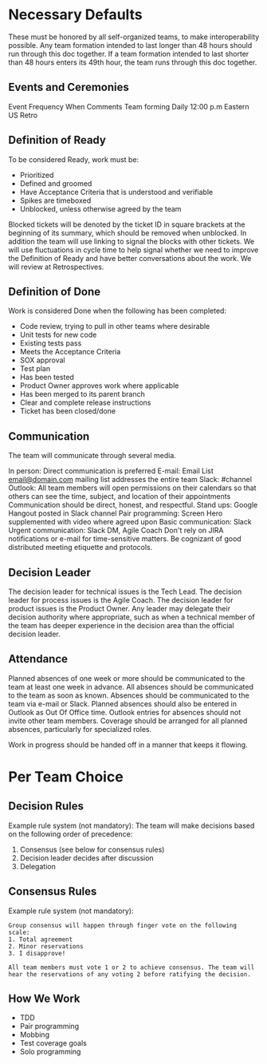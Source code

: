 # Necessary Defaults

These must be honored by all self-organized teams, to make interoperability possible. Any team formation intended to last longer than 48 hours should run through this doc together.  If a team formation intended to last shorter than 48 hours enters its 49th hour, the team runs through this doc together.

## Events and Ceremonies
Event
Frequency
When
Comments
Team forming  Daily  12:00 p.m Eastern US
Retro


## Definition of Ready
To be considered Ready, work must be:

- Prioritized
- Defined and groomed
- Have Acceptance Criteria that is understood and verifiable
- Spikes are timeboxed
- Unblocked, unless otherwise agreed by the team

Blocked tickets will be denoted by the ticket ID in square brackets at the beginning of its summary, which should be removed when unblocked.  In addition the team will use linking to signal the blocks with other tickets.
We will use fluctuations in cycle time to help signal whether we need to improve the Definition of Ready and have better conversations about the work.  We will review at Retrospectives.

## Definition of Done
Work is considered Done when the following has been completed:

- Code review, trying to pull in other teams where desirable
- Unit tests for new code
- Existing tests pass
- Meets the Acceptance Criteria
- SOX approval
- Test plan
- Has been tested
- Product Owner approves work where applicable
- Has been merged to its parent branch
- Clear and complete release instructions
- Ticket has been closed/done

## Communication
The team will communicate through several media.

In person: Direct communication is preferred
E-mail: Email List <email@domain.com> mailing list addresses the entire team
Slack:  #channel
Outlook: All team members will open permissions on their calendars so that others can see the time, subject, and location of their appointments
Communication should be direct, honest, and respectful.
Stand ups: Google Hangout posted in Slack channel
Pair programming: Screen Hero supplemented with video where agreed upon
Basic communication: Slack
Urgent communication: Slack DM, Agile Coach
Don't rely on JIRA notifications or e-mail for time-sensitive matters.
Be cognizant of good distributed meeting etiquette and protocols.

## Decision Leader
The decision leader for technical issues is the Tech Lead. The decision leader for process issues is the Agile Coach. The decision leader for product issues is the Product Owner.
Any leader may delegate their decision authority where appropriate, such as when a technical member of the team has deeper experience in the decision area than the official decision leader.

## Attendance
Planned absences of one week or more should be communicated to the team at least one week in advance. All absences should be communicated to the team as soon as known.
Absences should be communicated to the team via e-mail or Slack. Planned absences should also be entered in Outlook as Out Of Office time. Outlook entries for absences should not invite other team members.
Coverage should be arranged for all planned absences, particularly for specialized roles.

Work in progress should be handed off in a manner that keeps it flowing.

# Per Team Choice

## Decision Rules
Example rule system (not mandatory):
The team will make decisions based on the following order of precedence:
1. Consensus (see below for consensus rules)
2. Decision leader decides after discussion
3. Delegation

## Consensus Rules
Example rule system (not mandatory):

```
Group consensus will happen through finger vote on the following scale:
1. Total agreement
2. Minor reservations
3. I disapprove!

All team members must vote 1 or 2 to achieve consensus. The team will hear the reservations of any voting 2 before ratifying the decision.
```

## How We Work

- TDD
- Pair programming
- Mobbing
- Test coverage goals
- Solo programming
